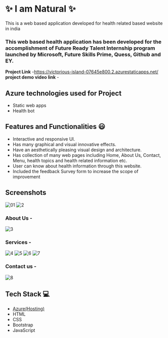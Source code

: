 
# ✨ I am Natural ✨

This is a web based application developed for health related based website in india

### This web based health application has been developed for the accomplishment of Future Ready Talent Internship program launched by Microsoft, Future Skills Prime, Quess, Github and EY.


**Project Link** -https://victorious-island-07645e800.2.azurestaticapps.net/
**project demo video link** - 

## Azure technologies used for Project

- Static web apps
- Health bot

## Features and Functionalities 😃

- Interactive and responsive UI.
- Has many graphical and visual innovative effects.
- Have an aesthetically pleasing visual design and architecture.
- Has collection of many web pages including Home, About Us, Contact, Menu, health topics and health related information etc.
- User can know about health information through this website.
- Included the feedback Survey form to increase the scope of improvement 

## Screenshots

![01](https://user-images.githubusercontent.com/118000822/204012622-7edbe199-3862-4461-b452-a921db88bdb8.jpg)
![2](https://user-images.githubusercontent.com/118000822/204012690-1592d9ba-0099-4fbb-9e9b-0e375c1a5ad4.jpg)


### About Us -
![3](https://user-images.githubusercontent.com/118000822/204012790-f8f8bd05-e463-4ed7-a9b3-fcd07eb55b9d.jpg)




### Services -
![4](https://user-images.githubusercontent.com/118000822/204012880-af670efc-0ab4-4409-9b19-90f580d9d02b.jpg)
![5](https://user-images.githubusercontent.com/118000822/204012931-bf7d0eb4-8dca-4080-ba7d-07555858185d.jpg)
![6](https://user-images.githubusercontent.com/118000822/204012993-9175b737-40e8-4169-a7c1-29f9f788e7cb.jpg)
![7](https://user-images.githubusercontent.com/118000822/204013060-9dad8046-aaf3-40e0-bd15-11fbbdf71da2.jpg)

### Contact us -

![8](https://user-images.githubusercontent.com/118000822/204013155-3ae6bbf8-45ed-476e-b71c-7f84b179f464.jpg)




## Tech Stack 💻

- [Azure(Hosting)](https://azure.microsoft.com/en-in/features/azure-portal/)
- HTML
- CSS
- Bootstrap
- JavaScript
